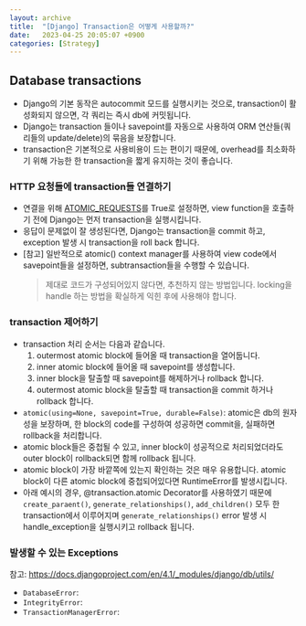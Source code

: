 ```yaml
---
layout: archive
title:  "[Django] Transaction은 어떻게 사용할까?"
date:   2023-04-25 20:05:07 +0900
categories: [Strategy]
---
```


## Database transactions
- Django의 기본 동작은 autocommit 모드를 실행시키는 것으로, transaction이 활성화되지 않으면, 각 쿼리는 즉시 db에 커밋됩니다.
- Django는 transaction 들이나 savepoint를 자동으로 사용하여 ORM 연산들(쿼리들의 update/delete)의 묶음을 보장합니다. 
- transaction은 기본적으로 사용비용이 드는 편이기 때문에, overhead를 최소화하기 위해 가능한 한 transaction을 짧게 유지하는 것이 좋습니다.

### HTTP 요청들에 transaction들 연결하기
- 연결을 위해 [ATOMIC_REQUESTS](https://docs.djangoproject.com/en/4.2/ref/settings/#std-setting-DATABASE-ATOMIC_REQUESTS)를 True로 설정하면, view function을 호출하기 전에 Django는 먼저 transaction을 실행시킵니다.
- 응답이 문제없이 잘 생성된다면, Django는 transaction을 commit 하고, exception 발생 시 transaction을 roll back 합니다.
- [참고] 일반적으로 atomic() context manager를 사용하여 view code에서 savepoint들을 설정하면, subtransaction들을 수행할 수 있습니다.
  > 제대로 코드가 구성되어있지 않다면, 추천하지 않는 방법입니다. locking을 handle 하는 방법을 확실하게 익힌 후에 사용해야 합니다.

### transaction 제어하기
- transaction 처리 순서는 다음과 같습니다.  
  1. outermost atomic block에 들어올 때 transaction을 열어둡니다.
  2. inner atomic block에 들어올 때 savepoint를 생성합니다.
  3. inner block을 탈출할 때 savepoint를 해제하거나 rollback 합니다.
  4. outermost atomic block을 탈출할 때 transaction을 commit 하거나 rollback 합니다.
- `atomic(using=None, savepoint=True, durable=False)`: atomic은 db의 원자성을 보장하며, 한 block의 code를 구성하여 성공하면 commit을, 실패하면 rollback을 처리합니다.
- atomic block들은 중첩될 수 있고, inner block이 성공적으로 처리되었더라도 outer block이 rollback되면 함께 rollback 됩니다.
- atomic block이 가장 바깥쪽에 있는지 확인하는 것은 매우 유용합니다. atomic block이 다른 atomic block에 중첩되어있다면 RuntimeError를 발생시킵니다.
- 아래 예시의 경우, @transaction.atomic Decorator를 사용하였기 때문에 `create_paraent()`, `generate_relationships()`, `add_children()` 모두 한 transaction에서 이루어지며 `generate_relationships()` error 발생 시 handle_exception을 실행시키고 rollback 됩니다.

### 발생할 수 있는 Exceptions
참고: https://docs.djangoproject.com/en/4.1/_modules/django/db/utils/
- `DatabaseError`: 
- `IntegrityError`:
- `TransactionManagerError`: